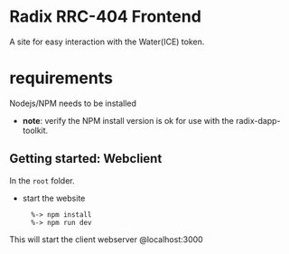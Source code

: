 # Radix RRC-404 Frontend

A site for easy interaction with the Water(ICE) token.</br> 

# requirements
Nodejs/NPM needs to be installed</br>
- <b>note</b>: verify the NPM install version is ok for use with the radix-dapp-toolkit.</br>

## Getting started: Webclient

In the `root` folder.</br>
- start the website</br>

        %-> npm install	
        %-> npm run dev

This will start the client webserver @localhost:3000

